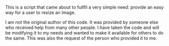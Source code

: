 This is a script that came about to fullfil a very simple need: provide an easy way for a user to resize an image.

I am not the original author of this code. It was provided by someone else who received help from many other people. I have taken the code and will be modifying it to my needs and wanted to make it available for others to do the same. This was also the request of the person who provided it to me.
